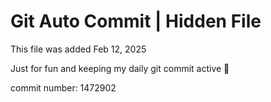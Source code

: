 # Git Auto Commit | Hidden File

This file was added Feb 12, 2025

Just for fun and keeping my daily git commit active 🤪

commit number: 1472902
